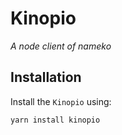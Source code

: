 # Kinopio
*A node client of nameko*

## Installation

Install the `Kinopio` using:

    yarn install kinopio